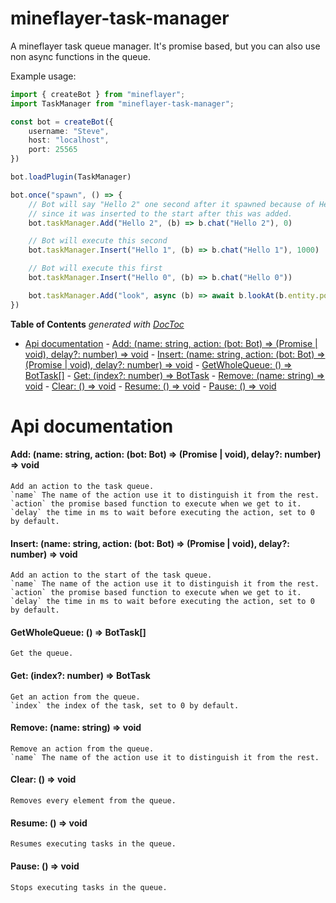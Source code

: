 # mineflayer-task-manager

A mineflayer task queue manager. It's promise based, but you can also use non async functions in the queue.

Example usage:
```ts
import { createBot } from "mineflayer";
import TaskManager from "mineflayer-task-manager";

const bot = createBot({
    username: "Steve",
    host: "localhost",
    port: 25565
})

bot.loadPlugin(TaskManager)

bot.once("spawn", () => {
    // Bot will say "Hello 2" one second after it spawned because of Hello 1 executing after 1000 ms,
    // since it was inserted to the start after this was added.
    bot.taskManager.Add("Hello 2", (b) => b.chat("Hello 2"), 0)

    // Bot will execute this second
    bot.taskManager.Insert("Hello 1", (b) => b.chat("Hello 1"), 1000)

    // Bot will execute this first
    bot.taskManager.Insert("Hello 0", (b) => b.chat("Hello 0"))

    bot.taskManager.Add("look", async (b) => await b.lookAt(b.entity.position.offset(0, 0, 1)), 0)
})
```

<!-- START doctoc generated TOC please keep comment here to allow auto update -->
<!-- DON'T EDIT THIS SECTION, INSTEAD RE-RUN doctoc TO UPDATE -->
**Table of Contents**  *generated with [DocToc](https://github.com/thlorenz/doctoc)*

- [Api documentation](#api-documentation)
      - [Add: (name: string, action: (bot: Bot) => (Promise<any> | void), delay?: number) => void](#add-name-string-action-bot-bot--promiseany--void-delay-number--void)
      - [Insert: (name: string, action: (bot: Bot) => (Promise<any> | void), delay?: number) => void](#insert-name-string-action-bot-bot--promiseany--void-delay-number--void)
      - [GetWholeQueue: () => BotTask[]](#getwholequeue---bottask)
      - [Get: (index?: number) => BotTask](#get-index-number--bottask)
      - [Remove: (name: string) => void](#remove-name-string--void)
      - [Clear: () => void](#clear---void)
      - [Resume: () => void](#resume---void)
      - [Pause: () => void](#pause---void)

<!-- END doctoc generated TOC please keep comment here to allow auto update -->

# Api documentation

#### Add: (name: string, action: (bot: Bot) => (Promise<any> | void), delay?: number) => void
	Add an action to the task queue.
	`name` The name of the action use it to distinguish it from the rest.
	`action` the promise based function to execute when we get to it.
	`delay` the time in ms to wait before executing the action, set to 0 by default.

#### Insert: (name: string, action: (bot: Bot) => (Promise<any> | void), delay?: number) => void
	Add an action to the start of the task queue.
	`name` The name of the action use it to distinguish it from the rest.
	`action` the promise based function to execute when we get to it.
	`delay` the time in ms to wait before executing the action, set to 0 by default.

#### GetWholeQueue: () => BotTask[]
	Get the queue.

#### Get: (index?: number) => BotTask
	Get an action from the queue.
	`index` the index of the task, set to 0 by default.

#### Remove: (name: string) => void
	Remove an action from the queue.
	`name` The name of the action use it to distinguish it from the rest.

#### Clear: () => void
    Removes every element from the queue.

#### Resume: () => void
	Resumes executing tasks in the queue.

#### Pause: () => void
	Stops executing tasks in the queue.